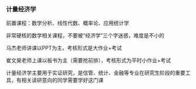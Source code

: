 ### 计量经济学
前置课程：数学分析、线性代数、概率论、应用统计学

非常硬核的数学相关课程，不要被“经济学”三个字迷惑，难度是不小的

马杰老师讲课以PPT为主，考核形式是大作业+考试

崔文昊老师上课以板书为主（需要抢前排），考核形式为平时小作业+考试

计量经济学主要用于实证研究，是信管、统计、金融等专业在研究生阶段的重要工具，有相关读研意向的同学需要学好这门课